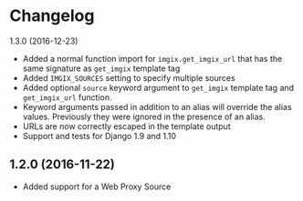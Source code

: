 Changelog
=========

1.3.0 (2016-12-23)

* Added a normal function import for `imgix.get_imgix_url` that has the same signature as `get_imgix` template tag
* Added `IMGIX_SOURCES` setting to specify multiple sources
* Added optional `source` keyword argument to `get_imgix` template tag and `get_imgix_url` function.
* Keyword arguments passed in addition to an alias will override the alias values. Previously they were ignored in the presence of an alias.
* URLs are now correctly escaped in the template output
* Support and tests for Django 1.9 and 1.10

1.2.0 (2016-11-22)
------------------

* Added support for a Web Proxy Source
